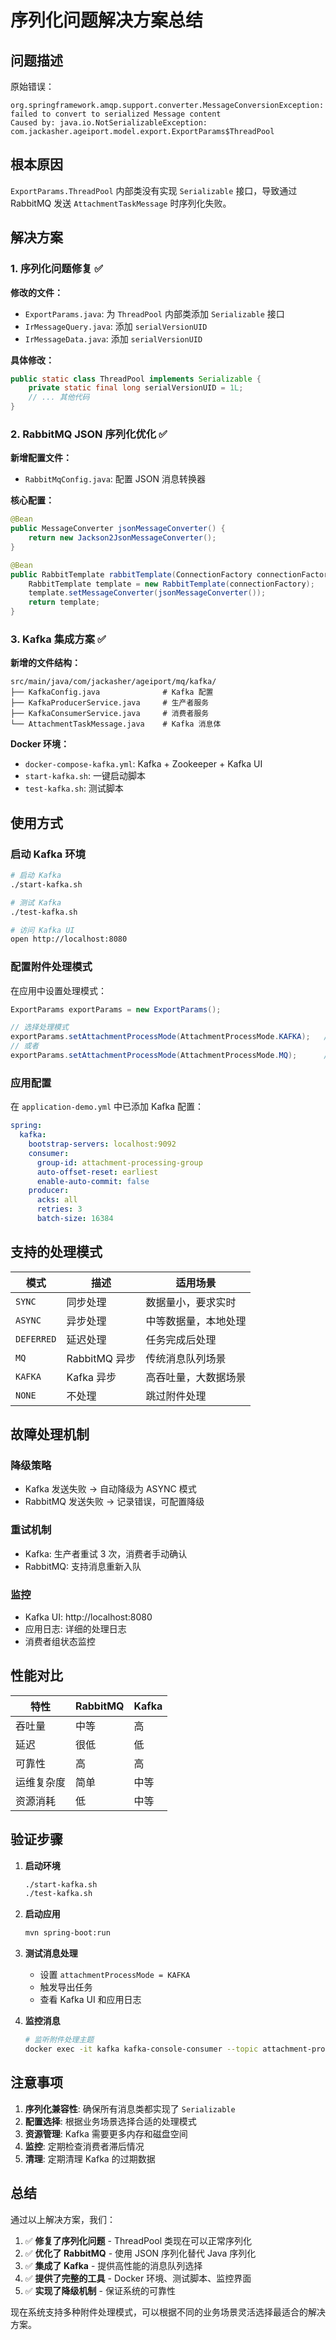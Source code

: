 # 序列化问题解决方案总结

## 问题描述

原始错误：
```
org.springframework.amqp.support.converter.MessageConversionException: failed to convert to serialized Message content
Caused by: java.io.NotSerializableException: com.jackasher.ageiport.model.export.ExportParams$ThreadPool
```

## 根本原因

`ExportParams.ThreadPool` 内部类没有实现 `Serializable` 接口，导致通过 RabbitMQ 发送 `AttachmentTaskMessage` 时序列化失败。

## 解决方案

### 1. 序列化问题修复 ✅

**修改的文件：**
- `ExportParams.java`: 为 `ThreadPool` 内部类添加 `Serializable` 接口
- `IrMessageQuery.java`: 添加 `serialVersionUID`
- `IrMessageData.java`: 添加 `serialVersionUID`

**具体修改：**
```java
public static class ThreadPool implements Serializable {
    private static final long serialVersionUID = 1L;
    // ... 其他代码
}
```

### 2. RabbitMQ JSON 序列化优化 ✅

**新增配置文件：**
- `RabbitMqConfig.java`: 配置 JSON 消息转换器

**核心配置：**
```java
@Bean
public MessageConverter jsonMessageConverter() {
    return new Jackson2JsonMessageConverter();
}

@Bean
public RabbitTemplate rabbitTemplate(ConnectionFactory connectionFactory) {
    RabbitTemplate template = new RabbitTemplate(connectionFactory);
    template.setMessageConverter(jsonMessageConverter());
    return template;
}
```

### 3. Kafka 集成方案 ✅

**新增的文件结构：**
```
src/main/java/com/jackasher/ageiport/mq/kafka/
├── KafkaConfig.java              # Kafka 配置
├── KafkaProducerService.java     # 生产者服务
├── KafkaConsumerService.java     # 消费者服务
└── AttachmentTaskMessage.java    # Kafka 消息体
```

**Docker 环境：**
- `docker-compose-kafka.yml`: Kafka + Zookeeper + Kafka UI
- `start-kafka.sh`: 一键启动脚本
- `test-kafka.sh`: 测试脚本

## 使用方式

### 启动 Kafka 环境

```bash
# 启动 Kafka
./start-kafka.sh

# 测试 Kafka
./test-kafka.sh

# 访问 Kafka UI
open http://localhost:8080
```

### 配置附件处理模式

在应用中设置处理模式：

```java
ExportParams exportParams = new ExportParams();

// 选择处理模式
exportParams.setAttachmentProcessMode(AttachmentProcessMode.KAFKA);   // Kafka 模式
// 或者
exportParams.setAttachmentProcessMode(AttachmentProcessMode.MQ);      // RabbitMQ 模式
```

### 应用配置

在 `application-demo.yml` 中已添加 Kafka 配置：

```yaml
spring:
  kafka:
    bootstrap-servers: localhost:9092
    consumer:
      group-id: attachment-processing-group
      auto-offset-reset: earliest
      enable-auto-commit: false
    producer:
      acks: all
      retries: 3
      batch-size: 16384
```

## 支持的处理模式

| 模式 | 描述 | 适用场景 |
|------|------|----------|
| `SYNC` | 同步处理 | 数据量小，要求实时 |
| `ASYNC` | 异步处理 | 中等数据量，本地处理 |
| `DEFERRED` | 延迟处理 | 任务完成后处理 |
| `MQ` | RabbitMQ 异步 | 传统消息队列场景 |
| `KAFKA` | Kafka 异步 | 高吞吐量，大数据场景 |
| `NONE` | 不处理 | 跳过附件处理 |

## 故障处理机制

### 降级策略
- Kafka 发送失败 → 自动降级为 ASYNC 模式
- RabbitMQ 发送失败 → 记录错误，可配置降级

### 重试机制
- Kafka: 生产者重试 3 次，消费者手动确认
- RabbitMQ: 支持消息重新入队

### 监控
- Kafka UI: http://localhost:8080
- 应用日志: 详细的处理日志
- 消费者组状态监控

## 性能对比

| 特性 | RabbitMQ | Kafka |
|------|----------|-------|
| 吞吐量 | 中等 | 高 |
| 延迟 | 很低 | 低 |
| 可靠性 | 高 | 高 |
| 运维复杂度 | 简单 | 中等 |
| 资源消耗 | 低 | 中等 |

## 验证步骤

1. **启动环境**
   ```bash
   ./start-kafka.sh
   ./test-kafka.sh
   ```

2. **启动应用**
   ```bash
   mvn spring-boot:run
   ```

3. **测试消息处理**
   - 设置 `attachmentProcessMode = KAFKA`
   - 触发导出任务
   - 查看 Kafka UI 和应用日志

4. **监控消息**
   ```bash
   # 监听附件处理主题
   docker exec -it kafka kafka-console-consumer --topic attachment-processing-topic --from-beginning --bootstrap-server localhost:9092
   ```

## 注意事项

1. **序列化兼容性**: 确保所有消息类都实现了 `Serializable`
2. **配置选择**: 根据业务场景选择合适的处理模式
3. **资源管理**: Kafka 需要更多内存和磁盘空间
4. **监控**: 定期检查消费者滞后情况
5. **清理**: 定期清理 Kafka 的过期数据

## 总结

通过以上解决方案，我们：

1. ✅ **修复了序列化问题** - ThreadPool 类现在可以正常序列化
2. ✅ **优化了 RabbitMQ** - 使用 JSON 序列化替代 Java 序列化
3. ✅ **集成了 Kafka** - 提供高性能的消息队列选择
4. ✅ **提供了完整的工具** - Docker 环境、测试脚本、监控界面
5. ✅ **实现了降级机制** - 保证系统的可靠性

现在系统支持多种附件处理模式，可以根据不同的业务场景灵活选择最适合的解决方案。
